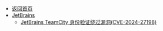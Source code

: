 - [返回首页](/)
- [JetBrains](JetBrains/)
  - [JetBrains TeamCity 身份验证绕过漏洞(CVE-2024-27198)](JetBrains/JetBrains%20TeamCity%20身份验证绕过漏洞(CVE-2024-27198).md)
